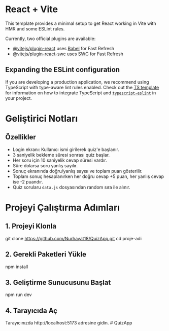 # React + Vite

This template provides a minimal setup to get React working in Vite with HMR and some ESLint rules.

Currently, two official plugins are available:

- [@vitejs/plugin-react](https://github.com/vitejs/vite-plugin-react/blob/main/packages/plugin-react) uses [Babel](https://babeljs.io/) for Fast Refresh
- [@vitejs/plugin-react-swc](https://github.com/vitejs/vite-plugin-react/blob/main/packages/plugin-react-swc) uses [SWC](https://swc.rs/) for Fast Refresh

## Expanding the ESLint configuration

If you are developing a production application, we recommend using TypeScript with type-aware lint rules enabled. Check out the [TS template](https://github.com/vitejs/vite/tree/main/packages/create-vite/template-react-ts) for information on how to integrate TypeScript and [`typescript-eslint`](https://typescript-eslint.io) in your project.


# Geliştirici Notları

## Özellikler

- Login ekranı: Kullanıcı ismi girilerek quiz'e başlanır.
- 3 saniyelik bekleme süresi sonrası quiz başlar.
- Her soru için 10 saniyelik cevap süresi vardır.
- Süre dolarsa soru yanlış sayılır.
- Sonuç ekranında doğru/yanlış sayısı ve toplam puan gösterilir.
- Toplam sonuç hesaplanırken her doğru cevap +5 puan, her yanlış cevap ise -2 puandır.
- Quiz sorularu `data.js` dosyasından random sıra ile alınır.


# Projeyi Çalıştırma Adımları

## 1. Projeyi Klonla
git clone https://github.com/Nurhayat18/QuizApp.git
cd proje-adi

## 2. Gerekli Paketleri Yükle
npm install

## 3. Geliştirme Sunucusunu Başlat
npm run dev

## 4. Tarayıcıda Aç
 Tarayıcınızda http://localhost:5173 adresine gidin.
#   Q u i z A p p  
 